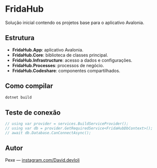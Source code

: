 # FridaHub

Solução inicial contendo os projetos base para o aplicativo Avalonia.

## Estrutura
- **FridaHub.App**: aplicativo Avalonia.
- **FridaHub.Core**: biblioteca de classes principal.
- **FridaHub.Infrastructure**: acesso a dados e configurações.
- **FridaHub.Processes**: processos de negócio.
- **FridaHub.Codeshare**: componentes compartilhados.

## Como compilar
```bash
dotnet build
```

## Teste de conexão

```csharp
// using var provider = services.BuildServiceProvider();
// using var db = provider.GetRequiredService<FridaHubDbContext>();
// await db.Database.CanConnectAsync();
```

## Autor
Pexe — [instagram.com/David.devloli](https://www.instagram.com/David.devloli)
